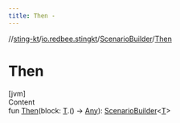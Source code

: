 ```yaml
---
title: Then -
---
```

//[sting-kt](../../index.md)/[io.redbee.stingkt](../index.md)/[ScenarioBuilder](index.md)/[Then](-then.md)



# Then  
[jvm]  
Content  
fun [Then](-then.md)(block: [T](index.md).() -> [Any](https://kotlinlang.org/api/latest/jvm/stdlib/kotlin/-any/index.html)): [ScenarioBuilder](index.md)<[T](index.md)>  



